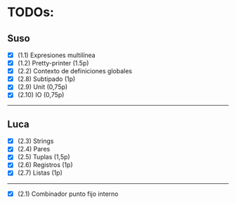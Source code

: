 # TODOs:

## Suso
- [x] (1.1) Expresiones multilínea
- [x] (1.2) Pretty-printer (1.5p)
- [x] (2.2) Contexto de definiciones globales
- [x] (2.8) Subtipado (1p)
- [x] (2.9) Unit (0,75p)
- [x] (2.10) IO (0,75p)
---
## Luca
- [x] (2.3) Strings
- [x] (2.4) Pares 
- [x] (2.5) Tuplas (1,5p)
- [x] (2.6) Registros (1p)
- [x] (2.7) Listas (1p)
---
- [x] (2.1) Combinador punto fijo interno
